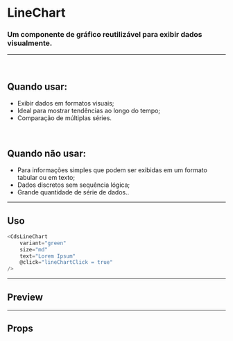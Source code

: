 # LineChart

### Um componente de gráfico reutilizável para exibir dados visualmente.
---
<br>

## Quando usar:
- Exibir dados em formatos visuais;
- Ideal para mostrar tendências ao longo do tempo;
- Comparação de múltiplas séries.

<br>

## Quando não usar:
- Para informações simples que podem ser exibidas em um formato tabular ou em texto;
- Dados discretos sem sequência lógica;
- Grande quantidade de série de dados..

---

## Uso

```js
<CdsLineChart
	variant="green"
	size="md"
	text="Lorem Ipsum"
	@click="lineChartClick = true"
/>
```

---

## Preview

<PreviewBuilder
	:args
	:component="CdsLineChart"
/>

---

## Props

<APITable
	name="CdsLineChart"
	section="props"
/>
<br>


<script setup>
import { ref } from 'vue';
import CdsLineChart from '@/components/LineChart.vue';

const args = ref({
	labels: [
		'2024-03-01','2024-03-02','2024-03-03', '2024-03-04', '2024-03-05',
		'2024-03-06','2024-03-07','2024-03-08', '2024-03-09', '2024-03-10',
		'2024-03-11','2024-03-12','2024-03-13', '2024-03-14', '2024-03-15',
		'2024-03-16','2024-03-17','2024-03-18', '2024-03-19', '2024-03-20',
		'2024-03-21','2024-03-22','2024-03-23', '2024-03-24', '2024-03-25',
		'2024-03-26','2024-03-27','2024-03-28', '2024-03-29', '2024-03-30',
	],
	theme: 'blue',
	fill: false,
	isDashed: false,
	borderDash: [5,5],
	smoothing: 0.3,
	showLabelName: true,
	scales: {
		x: {
			grid: {
				display: false
			},
		}
	},
	xAxisRange: [0, 100],
	yAxisRange: [0, 100],
	data: [
		{
			name: 'Ecocardiograma',
			datasets: [
				{
					label: 'Realizado',
					data: [
						0, 80, 70, 10, 12,
						250, 50, 100, 60, 55,
						110, 10, 0, 50, 30,
						250, 50, 100, 60, 55,
						2, 32, 69, 34, 23,
						24, 35, 96, 165, 132,
					],
				},
			]
		},
		{
			name: 'Raio-X',
			datasets: [
				{
					label: 'Realizado',
					data: [
						110, 10, 0, 50, 30,
						2, 32, 69, 34, 23,
						24, 35, 96, 165, 132,
						2, 32, 69, 34, 23,
						110, 10, 0, 50, 30,
						250, 50, 100, 60, 55,
					],
				},
			]
		},
		{
			name: 'Tomografia',
			datasets: [
				{
					label: 'Realizado',
					data: [
						150, 80, 70, 10, 12,
						250, 50, 100, 60, 55,
						2, 32, 69, 34, 23,
						110, 10, 0, 50, 30,
						250, 50, 100, 60, 55,
						24, 35, 96, 165, 295,
					],
				},
			]
		}
	],	
});
</script>
